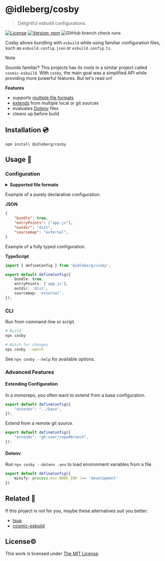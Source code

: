 # @idleberg/cosby

> Delightful esbuild configurations.

[![License](https://img.shields.io/github/license/idleberg/cosby?color=blue&style=for-the-badge)](https://github.com/idleberg/cosby/blob/main/LICENSE)
[![Version: npm](https://img.shields.io/npm/v/@idleberg/cosby?style=for-the-badge)](https://www.npmjs.org/package/@idleberg/cosby)
![GitHub branch check runs](https://img.shields.io/github/check-runs/idleberg/cosby/main?style=for-the-badge)

Cosby allows bundling with `esbuild` while using familiar configuration files, such as `esbuild.config.json` or `esbuild.config.ts`.

> [!NOTE]
> Sounds familiar? This projects has its roots in a similar project called `cosmic-esbuild`. With `cosby`, the main goal was a simplified API while providing more powerful features. But let's read on!

**Features**

- supports [multiple file formats](#configuration)
- [extends](#extending-configuration) from multiple local or git sources
- evaluates [Dotenv](https://github.com/idleberg/node-cosby#dotenv) files
- cleans up before build

## Installation 💿

```shell
npm install @idleberg/cosby
```

## Usage 🚀

### Configuration

<details>
<summary><strong>Supported file formats</strong></summary>

- `esbuild.config.js`
- `esbuild.config.ts`
- `esbuild.config.mjs`
- `esbuild.config.cjs`
- `esbuild.config.mts`
- `esbuild.config.cts`
- `esbuild.config.json`
- `esbuild.config.jsonc`
- `esbuild.config.json5`
- `esbuild.config.yaml`
- `esbuild.config.yml`
- `esbuild.config.toml`

</details>

Example of a purely declarative configuration.

**JSON**

```json
{
	"bundle": true,
	"entryPoints": ["app.js"],
	"outdir": "dist",
	"sourcemap": "external",
}
```

Example of a fully typed configuration.

**TypeScript**

```typescript
import { defineConfig } from '@idleberg/cosby';

export default defineConfig({
	bundle: true,
	entryPoints: ['app.js'],
	outdir: 'dist',
	sourcemap: 'external',
});
```

### CLI

Run from command-line or script.

```sh
# Build
npx cosby

# Watch for changes
npx cosby --watch
```

See `npx cosby --help` for available options.

### Advanced Features

#### Extending Configuration

In a monorepo, you often want to extend from a base configuration.

```typescript
export default defineConfig({
	"extends": "../base",
});
```

Extend from a remote git source.

```typescript
export default defineConfig({
	"extends": "gh:user/repo#branch",
}):
```

#### Dotenv

Run `npx cosby --dotenv .env` to load environment variables from a file.

```typescript
export default defineConfig({
	minify: process.env.NODE_ENV !== 'development'
})
```

## Related 👫

If this project is not for you, maybe these alternatives suit you better:

- [tsup](https://www.npmjs.com/package/tsup)
- [cosmic-esbuild](https://www.npmjs.com/package/cosmic-esbuild)

## License©️

This work is licensed under [The MIT License](LICENSE).
